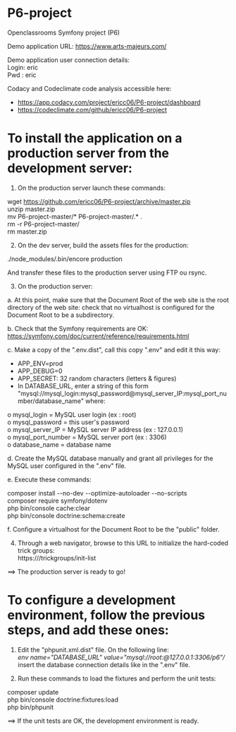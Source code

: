 # P6-project
Openclassrooms Symfony project (P6)

Demo application URL: https://www.arts-majeurs.com/
    
Demo application user connection details:  
Login: eric  
Pwd  : eric
    
Codacy and Codeclimate code analysis accessible here:  
- https://app.codacy.com/project/ericc06/P6-project/dashboard  
- https://codeclimate.com/github/ericc06/P6-project

# To install the application on a production server from the development server:

1. On the production server launch these commands:

wget https://github.com/ericc06/P6-project/archive/master.zip  
unzip master.zip  
mv P6-project-master/* P6-project-master/.* .  
rm -r P6-project-master/  
rm master.zip

2. On the dev server, build the assets files for the production:

./node_modules/.bin/encore production

And transfer these files to the production server using FTP ou rsync.

3. On the production server:

  a. At this point, make sure that the Document Root of the web site is the root directory of the web site: check that no virtualhost is configured for the Document Root to be a subdirectory.
  
  b. Check that the Symfony requirements are OK:  
  https://symfony.com/doc/current/reference/requirements.html
  
  c. Make a copy of the ".env.dist", call this copy ".env" and edit it this way:
  
-	APP_ENV=prod  
-	APP_DEBUG=0  
-	APP_SECRET: 32 random characters (letters & figures)  
-	In DATABASE_URL, enter a string of this form "mysql://mysql_login:mysql_password@mysql_server_IP:mysql_port_number/database_name" where:

o	mysql_login = MySQL user login (ex : root)  
o	mysql_password = this user's password  
o	mysql_server_IP = MySQL server IP address (ex : 127.0.0.1)  
o	mysql_port_number = MySQL server port (ex : 3306)  
o	database_name = database name
      
  d. Create the MySQL database manually and grant all privileges for the MySQL user configured in the ".env" file.
  
  e. Execute these commands:
  
  composer install --no-dev --optimize-autoloader --no-scripts  
  composer require symfony/dotenv  
  php bin/console cache:clear  
  php bin/console doctrine:schema:create  
      
  f. Configure a virtualhost for the Document Root to be the "public" folder.
  
4. Through a web navigator, browse to this URL to initialize the hard-coded trick groups:  
https://<domaine>/trickgroups/init-list
  
==> The production server is ready to go!


# To configure a development environment, follow the previous steps, and add these ones:

1. Edit the "phpunit.xml.dist" file. On the following line:  
_env name="DATABASE_URL" value="mysql://root:@127.0.0.1:3306/p6"/_  
insert the database connection details like in the ".env" file.
   
2. Run these commands to load the fixtures and perform the unit tests:

composer update  
php bin/console doctrine:fixtures:load  
php bin/phpunit  
    
==> If the unit tests are OK, the development environment is ready.

